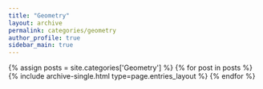 ```yaml
---
title: "Geometry"
layout: archive
permalink: categories/geometry
author_profile: true
sidebar_main: true
---
```


{% assign posts = site.categories['Geometry'] %}
{% for post in posts %} {% include archive-single.html type=page.entries_layout %} {% endfor %}